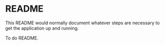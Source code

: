 # README

This README would normally document whatever steps are necessary to get the
application up and running.

To do README.